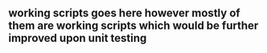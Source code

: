 ## working scripts goes here however mostly of them are working scripts which would be further improved upon unit testing 